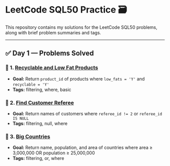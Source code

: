 # LeetCode SQL50 Practice 🗃️

This repository contains my solutions for the LeetCode SQL50 problems, along with brief problem summaries and tags.

---

## ✅ Day 1 — Problems Solved

### 🔹 1. [Recyclable and Low Fat Products](https://leetcode.com/problems/recyclable-and-low-fat-products/)
- **Goal:** Return `product_id` of products where `low_fats = 'Y'` and `recyclable = 'Y'`
- **Tags:** filtering, where, basic

### 🔹 2. [Find Customer Referee](https://leetcode.com/problems/find-customer-referee/)
- **Goal:** Return names of customers where `referee_id != 2` or `referee_id IS NULL`
- **Tags:** filtering, null, where

### 🔹 3. [Big Countries](https://leetcode.com/problems/big-countries/)
- **Goal:** Return name, population, and area of countries where area ≥ 3,000,000 OR population ≥ 25,000,000
- **Tags:** filtering, or, where
